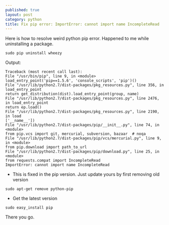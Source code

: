 ```yaml
---
published: true
layout: post
category: python 
title: Fix pip error: ImportError: cannot import name IncompleteRead 
---
```

Here is how to resolve weird python pip error. Happened to me while uninstalling a package.

`sudo pip uninstall wheezy`

Output:

```
Traceback (most recent call last):
File "/usr/bin/pip", line 9, in <module>
load_entry_point('pip==1.5.6', 'console_scripts', 'pip')()
File "/usr/lib/python2.7/dist-packages/pkg_resources.py", line 356, in load_entry_point
return get_distribution(dist).load_entry_point(group, name)
File "/usr/lib/python2.7/dist-packages/pkg_resources.py", line 2476, in load_entry_point
return ep.load()
File "/usr/lib/python2.7/dist-packages/pkg_resources.py", line 2190, in load
['__name__'])
File "/usr/lib/python2.7/dist-packages/pip/__init__.py", line 74, in <module>
from pip.vcs import git, mercurial, subversion, bazaar  # noqa
File "/usr/lib/python2.7/dist-packages/pip/vcs/mercurial.py", line 9, in <module>
from pip.download import path_to_url
File "/usr/lib/python2.7/dist-packages/pip/download.py", line 25, in <module>
from requests.compat import IncompleteRead
ImportError: cannot import name IncompleteRead
```

* This is fixed in the pip version. Just update yours by first removing old version

`sudo apt-get remove python-pip`

* Get the latest version

`sudo easy_install pip`

There you go.

